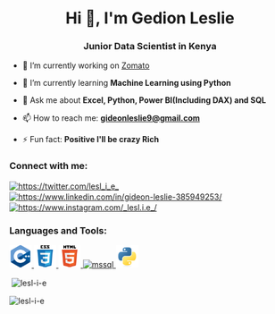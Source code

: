 <h1 align="center">Hi 👋, I'm Gedion Leslie</h1>
<h3 align="center">Junior Data Scientist in Kenya</h3>

- 🔭 I’m currently working on [Zomato](https://github.com/lesl-i-e/Zomato_Analysis)

- 🌱 I’m currently learning **Machine Learning using Python**

- 💬 Ask me about **Excel, Python, Power BI(Including DAX) and SQL**

- 📫 How to reach me: **gideonleslie9@gmail.com**

- ⚡ Fun fact: **Positive I'll be crazy Rich**

<h3 align="left">Connect with me:</h3>
<p align="left">
<a href="https://twitter.com/https://twitter.com/lesl_i_e_" target="blank"><img align="center" src="https://raw.githubusercontent.com/rahuldkjain/github-profile-readme-generator/master/src/images/icons/Social/twitter.svg" alt="https://twitter.com/lesl_i_e_" height="30" width="40" /></a>
<a href="https://linkedin.com/in/https://www.linkedin.com/in/gideon-leslie-385949253/" target="blank"><img align="center" src="https://raw.githubusercontent.com/rahuldkjain/github-profile-readme-generator/master/src/images/icons/Social/linked-in-alt.svg" alt="https://www.linkedin.com/in/gideon-leslie-385949253/" height="30" width="40" /></a>
<a href="https://instagram.com/https://www.instagram.com/_lesl.i.e_/" target="blank"><img align="center" src="https://raw.githubusercontent.com/rahuldkjain/github-profile-readme-generator/master/src/images/icons/Social/instagram.svg" alt="https://www.instagram.com/_lesl.i.e_/" height="30" width="40" /></a>
</p>

<h3 align="left">Languages and Tools:</h3>
<p align="left"> <a href="https://www.w3schools.com/cpp/" target="_blank" rel="noreferrer"> <img src="https://raw.githubusercontent.com/devicons/devicon/master/icons/cplusplus/cplusplus-original.svg" alt="cplusplus" width="40" height="40"/> </a> <a href="https://www.w3schools.com/css/" target="_blank" rel="noreferrer"> <img src="https://raw.githubusercontent.com/devicons/devicon/master/icons/css3/css3-original-wordmark.svg" alt="css3" width="40" height="40"/> </a> <a href="https://www.w3.org/html/" target="_blank" rel="noreferrer"> <img src="https://raw.githubusercontent.com/devicons/devicon/master/icons/html5/html5-original-wordmark.svg" alt="html5" width="40" height="40"/> </a> <a href="https://www.microsoft.com/en-us/sql-server" target="_blank" rel="noreferrer"> <img src="https://www.svgrepo.com/show/303229/microsoft-sql-server-logo.svg" alt="mssql" width="40" height="40"/> </a> <a href="https://www.python.org" target="_blank" rel="noreferrer"> <img src="https://raw.githubusercontent.com/devicons/devicon/master/icons/python/python-original.svg" alt="python" width="40" height="40"/> </a> </p>

<p>&nbsp;<img align="center" src="https://github-readme-stats.vercel.app/api?username=lesl-i-e&show_icons=true&locale=en" alt="lesl-i-e" /></p>

<p><img align="center" src="https://github-readme-streak-stats.herokuapp.com/?user=lesl-i-e&" alt="lesl-i-e" /></p>
